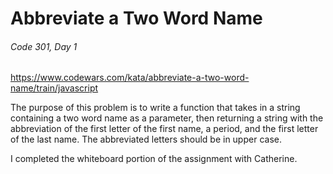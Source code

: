 # Abbreviate a Two Word Name
###### Code 301, Day 1
https://www.codewars.com/kata/abbreviate-a-two-word-name/train/javascript

The purpose of this problem is to write a function that takes in a string containing a two word name as a parameter, then returning a string with the abbreviation of the first letter of the first name, a period, and the first letter of the last name. The abbreviated letters should be in upper case.

I completed the whiteboard portion of the assignment with Catherine.
